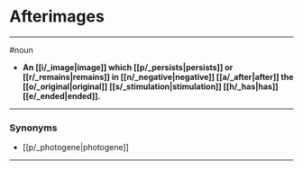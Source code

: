 # Afterimages
---
#noun
- **An [[i/_image|image]] which [[p/_persists|persists]] or [[r/_remains|remains]] in [[n/_negative|negative]] [[a/_after|after]] the [[o/_original|original]] [[s/_stimulation|stimulation]] [[h/_has|has]] [[e/_ended|ended]].**
---
### Synonyms
- [[p/_photogene|photogene]]
---
